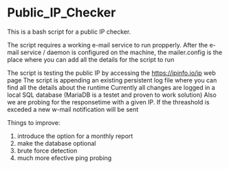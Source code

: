 # Public_IP_Checker
This is a bash script for a public IP checker. 

The script requires a working e-mail service to run propperly. 
After the e-mail service / daemon is configured on the machine, the mailer.config is the place where you can add all the details for the script to run

The script is testing the public IP by accessing the https://ipinfo.io/ip web page
The script is appending an existing persistent log file where you can find all the details about the runtime 
Currently all changes are logged in a local SQL database (MariaDB is a testet and proven to work solution)
Also we are probing for the responsetime with a given IP. If the threashold is exceded a new w-mail notification will be sent 

Things to improve:
1) introduce the option for a monthly report 
2) make the database optional
3) brute force detection
4) much more efective ping probing  
